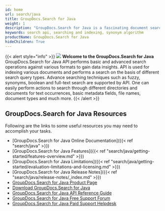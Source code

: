 ```yaml
---
id: home
url: search/java
title: GroupDocs.Search for Java
weight: 1
description: "GroupDocs.Search for Java is a fascinating document search API. It extracts text and metadata from documents and performs advanced searching and indexing operations on the basis of fuzzy and synonym algorithm"
keywords: search api, searching and indexing, synonym algorithm
productName: GroupDocs.Search for Java
hideChildren: True
---
```

{{< alert style="info" >}}
![](search/java/images/home.png) **Welcome to the GroupDocs.Search for Java**  
GroupDocs.Search for Java API performs basic and advanced search operations against various formats to gain data insights. API is used for indexing various documents and performs a search on the basis of different search query types. Advance searching techniques such as fuzzy, synonyms, boolean and full-text search are supported by API. One can easily perform actions to search through different directories and documents for text occurrences, basic metadata fields, file names, document types and much more. 
{{< /alert >}}

## GroupDocs.Search for Java Resources
Following are the links to some useful resources you may need to accomplish your tasks.
*   [GroupDocs.Search for Java Online Documentation]({{< ref "search/java" >}})
*   [GroupDocs.Search for Java Features]({{< ref "search/java/getting-started/features-overview.md" >}})
*   [GroupDocs.Search for Java Limitations]({{< ref "search/java/getting-started/evaluation-limitations-and-licensing.md" >}})
*   [GroupDocs.Search for Java Release Notes]({{< ref "search/java/release-notes/_index.md" >}})
*   [GroupDocs.Search for Java Product Page](https://products.groupdocs.com/search/java)
*   [Download GroupDocs.Search for Java](https://artifact.groupdocs.com/webapp/#/artifacts/browse/tree/General/repo/com/groupdocs/groupdocs-search)
*   [GroupDocs.Search for Java API Reference Guide](https://apireference.groupdocs.com/java/search)
*   [GroupDocs.Search for Java Free Support Forum](https://forum.groupdocs.com/c/search)
*   [GroupDocs.Search for Java Paid Support Helpdesk](https://helpdesk.groupdocs.com/)

